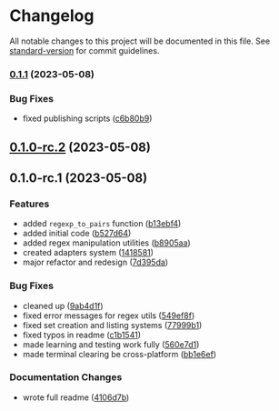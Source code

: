 # Changelog

All notable changes to this project will be documented in this file. See [standard-version](https://github.com/conventional-changelog/standard-version) for commit guidelines.

### [0.1.1](https://github.com/arctic-hen7/forne/compare/v0.1.0-rc.2...v0.1.1) (2023-05-08)


### Bug Fixes

* fixed publishing scripts ([c6b80b9](https://github.com/arctic-hen7/forne/commit/c6b80b90719df5b868c541b4fcd4166d188009f9))

## [0.1.0-rc.2](https://github.com/arctic-hen7/forne/compare/v0.1.0-rc.1...v0.1.0-rc.2) (2023-05-08)

## 0.1.0-rc.1 (2023-05-08)


### Features

* added `regexp_to_pairs` function ([b13ebf4](https://github.com/arctic-hen7/forne/commit/b13ebf4e3e2724f065a47cc5cfc79f357fef78ae))
* added initial code ([b527d64](https://github.com/arctic-hen7/forne/commit/b527d6422c13b2e6c3eab28ece66f12f327ffa30))
* added regex manipulation utilities ([b8905aa](https://github.com/arctic-hen7/forne/commit/b8905aa6c5ffcf2e14f1209219a334d1fa7e9336))
* created adapters system ([1418581](https://github.com/arctic-hen7/forne/commit/1418581f18ba766e9d4e3f99fd542cfefbb96421))
* major refactor and redesign ([7d395da](https://github.com/arctic-hen7/forne/commit/7d395da0d94c417479fae1fdc52ffe93a4c571d4))


### Bug Fixes

* cleaned up ([9ab4d1f](https://github.com/arctic-hen7/forne/commit/9ab4d1fe198a2274ee65cbeebe84a813f960be48))
* fixed error messages for regex utils ([549ef8f](https://github.com/arctic-hen7/forne/commit/549ef8fd6427b99b13244982bb02e73d8503e651))
* fixed set creation and listing systems ([77999b1](https://github.com/arctic-hen7/forne/commit/77999b1658c09b4a88d2c907c02f45973d849657))
* fixed typos in readme ([c1b1541](https://github.com/arctic-hen7/forne/commit/c1b15415be3e82e0f290852480b95538ad81fa51))
* made learning and testing work fully ([560e7d1](https://github.com/arctic-hen7/forne/commit/560e7d14e08997ddedbe802a60ec41b84361b455))
* made terminal clearing be cross-platform ([bb1e6ef](https://github.com/arctic-hen7/forne/commit/bb1e6ef4dd43b3d1cdd903384095dd2279b7f6f8))


### Documentation Changes

* wrote full readme ([4106d7b](https://github.com/arctic-hen7/forne/commit/4106d7b68c6f54c89369fe5c5657bc1247703e3c))
